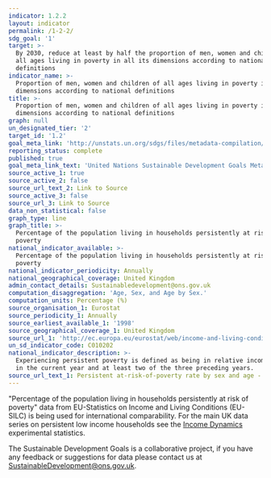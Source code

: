 ```yaml
---
indicator: 1.2.2
layout: indicator
permalink: /1-2-2/
sdg_goal: '1'
target: >-
  By 2030, reduce at least by half the proportion of men, women and children of
  all ages living in poverty in all its dimensions according to national
  definitions
indicator_name: >-
  Proportion of men, women and children of all ages living in poverty in all its
  dimensions according to national definitions
title: >-
  Proportion of men, women and children of all ages living in poverty in all its
  dimensions according to national definitions
graph: null
un_designated_tier: '2'
target_id: '1.2'
goal_meta_link: 'http://unstats.un.org/sdgs/files/metadata-compilation/Metadata-Goal-1.pdf'
reporting_status: complete
published: true
goal_meta_link_text: 'United Nations Sustainable Development Goals Metadata: Goal 1'
source_active_1: true
source_active_2: false
source_url_text_2: Link to Source
source_active_3: false
source_url_3: Link to Source
data_non_statistical: false
graph_type: line
graph_title: >-
  Percentage of the population living in households persistently at risk of
  poverty
national_indicator_available: >-
  Percentage of the population living in households persistently at risk of
  poverty
national_indicator_periodicity: Annually
national_geographical_coverage: United Kingdom
admin_contact_details: Sustainabledevelopment@ons.gov.uk
computation_disaggregation: 'Age, Sex, and Age by Sex.'
computation_units: Percentage (%)
source_organisation_1: Eurostat
source_periodicity_1: Annually
source_earliest_available_1: '1998'
source_geographical_coverage_1: United Kingdom
source_url_1: 'http://ec.europa.eu/eurostat/web/income-and-living-conditions/data/database '
un_sd_indicator_code: C010202
national_indicator_description: >-
  Experiencing persistent poverty is defined as being in relative income poverty
  in the current year and at least two of the three preceding years.
source_url_text_1: Persistent at-risk-of-poverty rate by sex and age - EU-SILC survey (ilc_li21)
---
```

"Percentage of the population living in households persistently at risk of poverty" data from EU-Statistics on Income and Living Conditions (EU-SILC) is being used for international comparability. For the main UK data series on persistent low income households see the [Income Dynamics](https://www.gov.uk/government/statistics/income-dynamics-experimental) experimental statistics.

The Sustainable Development Goals is a collaborative project, if you have any feedback or suggestions for data please contact us at <SustainableDevelopment@ons.gov.uk>.

